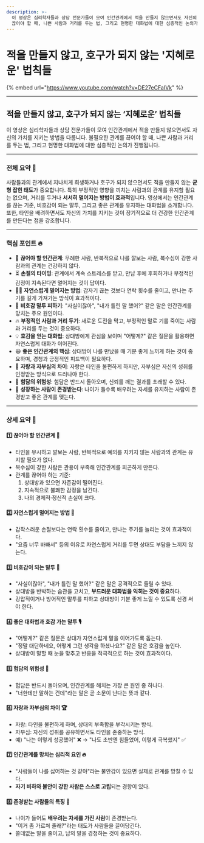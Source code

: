 ```yaml
---
description: >-
  이 영상은 심리학자들과 상담 전문가들이 모여 인간관계에서 적을 만들지 않으면서도 자신의 가치를 지키는 방법을 다룹니다. 불필요한 관계를
  끊어야 할 때, 나쁜 사람과 거리를 두는 법, 그리고 현명한 대화법에 대한 심층적인 논의가 진행됩니다.
---
```


# 적을 만들지 않고, 호구가 되지 않는 '지혜로운' 법칙들

{% embed url="https://www.youtube.com/watch?v=DE27eCFaIVk" %}

***

## 적을 만들지 않고, 호구가 되지 않는 ‘지혜로운’ 법칙들

이 영상은 심리학자들과 상담 전문가들이 모여 인간관계에서 적을 만들지 않으면서도 자신의 가치를 지키는 방법을 다룹니다. 불필요한 관계를 끊어야 할 때, 나쁜 사람과 거리를 두는 법, 그리고 현명한 대화법에 대한 심층적인 논의가 진행됩니다.

***

### **전체 요약** 🧠

사람들과의 관계에서 지나치게 희생하거나 호구가 되지 않으면서도 적을 만들지 않는 **균형 잡힌 태도**가 중요합니다. 특히 부정적인 영향을 끼치는 사람과의 관계를 유지할 필요는 없으며, 거리를 두거나 **서서히 멀어지는 방법이 효과적**입니다. 영상에서는 인간관계를 끊는 기준, 비호감이 되는 말투, 그리고 좋은 관계를 유지하는 대화법을 소개합니다. 또한, 타인을 배려하면서도 자신의 가치를 지키는 것이 장기적으로 더 건강한 인간관계를 만든다는 점을 강조합니다.

***

### **핵심 포인트** 🔥

* 🚫 **끊어야 할 인간관계**: 무례한 사람, 반복적으로 나를 깔보는 사람, 복수심이 강한 사람과의 관계는 건강하지 않다.
* ⏳ **손절의 타이밍**: 관계에서 계속 스트레스를 받고, 만남 후에 후회하거나 부정적인 감정이 지속된다면 멀어지는 것이 답이다.
* 🏃‍♂️ **자연스럽게 멀어지는 방법**: 갑자기 끊는 것보다 연락 횟수를 줄이고, 만나는 주기를 길게 가져가는 방식이 효과적이다.
* 🛑 **비호감 말투 피하기**: "사실이잖아", "내가 틀린 말 했어?" 같은 말은 인간관계를 망치는 주요 원인이다.
* 🔥 **부정적인 사람과 거리 두기**: 새로운 도전을 막고, 부정적인 말로 기를 죽이는 사람과 거리를 두는 것이 중요하다.
* 💡 **호감을 얻는 대화법**: 상대방에게 관심을 보이며 "어떻게?" 같은 질문을 활용하면 자연스럽게 대화가 이어진다.
* 😃 **좋은 인간관계의 핵심**: 상대방이 나를 만났을 때 기분 좋게 느끼게 하는 것이 중요하며, 경청과 긍정적인 피드백이 필요하다.
* 🔄 **자랑과 자부심의 차이**: 자랑은 타인을 불편하게 하지만, 자부심은 자신의 성취를 인정받는 방식으로 드러나야 한다.
* 🚨 **험담의 위험성**: 험담은 반드시 돌아오며, 신뢰를 깨는 결과를 초래할 수 있다.
* 🎯 **성장하는 사람이 존경받는다**: 나이가 들수록 배우려는 자세를 유지하는 사람이 존경받고 좋은 관계를 맺는다.

***

### **상세 요약** 📖

#### 1️⃣ 끊어야 할 인간관계 🚷

* 타인을 무시하고 깔보는 사람, 반복적으로 예의를 지키지 않는 사람과의 관계는 유지할 필요가 없다.
* 복수심이 강한 사람은 관용이 부족해 인간관계를 피곤하게 만든다.
* 관계를 끊어야 하는 기준:
  1. 상대방과 있으면 자존감이 떨어진다.
  2. 지속적으로 불쾌한 감정을 남긴다.
  3. 나의 경제적·정신적 손실이 크다.

#### 2️⃣ 자연스럽게 멀어지는 방법 🏃

* 갑작스러운 손절보다는 연락 횟수를 줄이고, 만나는 주기를 늘리는 것이 효과적이다.
* "요즘 너무 바빠서" 등의 이유로 자연스럽게 거리를 두면 상대도 부담을 느끼지 않는다.

#### 3️⃣ 비호감이 되는 말투 🤬

* "사실이잖아", "내가 틀린 말 했어?" 같은 말은 공격적으로 들릴 수 있다.
* 상대방을 반박하는 습관을 고치고, **부드러운 대화법을 익히는 것이 중요**하다.
* 강압적이거나 방어적인 말투를 피하고 상대방이 기분 좋게 느낄 수 있도록 신경 써야 한다.

#### 4️⃣ 좋은 대화법과 호감 가는 말투 🎙

* "어떻게?" 같은 질문은 상대가 자연스럽게 말을 이어가도록 돕는다.
* "정말 대단하네요, 어떻게 그런 생각을 하셨나요?" 같은 말은 호감을 높인다.
* 상대방이 말할 때 눈을 맞추고 반응을 적극적으로 하는 것이 효과적이다.

#### 5️⃣ 험담의 위험성 🛑

* 험담은 반드시 돌아오며, 인간관계를 해치는 가장 큰 원인 중 하나다.
* "너한테만 말하는 건데"라는 말은 곧 소문이 난다는 뜻과 같다.

#### 6️⃣ 자랑과 자부심의 차이 🏆

* 자랑: 타인을 불편하게 하며, 상대의 부족함을 부각시키는 방식.
* 자부심: 자신의 성취를 공유하면서도 타인을 존중하는 방식.
* 예) "나는 이렇게 성공했어" ❌ → "나도 초반엔 힘들었어, 이렇게 극복했지" ✅

#### 7️⃣ 인간관계를 망치는 심리적 요인 🔥

* "사람들이 나를 싫어하는 것 같아"라는 불안감이 있으면 실제로 관계를 망칠 수 있다.
* **자기 비하와 불안이 강한 사람은 스스로 고립**되는 경향이 있다.

#### 8️⃣ 존경받는 사람들의 특징 🌱

* 나이가 들어도 **배우려는 자세를 가진 사람**이 존경받는다.
* "이거 좀 가르쳐 줄래?"라는 태도가 사람들을 끌어당긴다.
* 쓸데없는 말을 줄이고, 남의 말을 경청하는 것이 중요하다.
